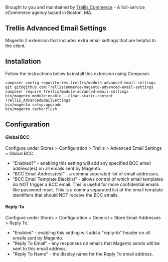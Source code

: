 Brought to you and maintained by [Trellis Commerce](https://trellis.co/) - A full-service eCommerce agency based in Boston, MA.

## Trellis Advanced Email Settings

Magento 2 extension that includes extra email settings that are helpful to the client.


## Installation

Follow the instructions below to install this extension using Composer.

```
composer config repositories.trellis/module-advanced-email-settings git git@github.com:TrellisCommerce/magento-advanced-email-settings
composer require trellis/module-advanced-email-settings
bin/magento module:enable --clear-static-content Trellis_AdvancedEmailSettings
bin/magento setup:upgrade
bin/magento cache:flush
```

## Configuration

#### Global BCC
Configure under Stores > Configuration > Trellis > Advanced Email Settings > Global BCC
* "Enabled?" - enabling this setting will add any specified BCC email address(es) on all emails sent by Magento.
* "BCC Email Address(es)" - a comma separated list of email addresses.
* "BCC Email Template Blacklist" - allows control of which email templates do NOT trigger a BCC email. This is useful 
  for more confidential emails like password reset. This is a comma separated list of the email template identifiers 
  that should NOT receive the BCC emails. 

#### Reply-To
Configure under Stores > Configuration > General > Store Email Addresses > Reply To.
* "Enabled" - enabling this setting will add a "reply-to" header on all emails sent by Magento.
* "Reply To Email" - any responses on emails that Magento sends will be sent to this email address.
* "Reply To Name" - the display name for the Reply To email address.